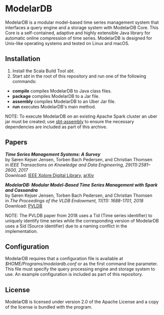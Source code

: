 # ModelarDB
ModelarDB is a modular model-based time series management system that interfaces
a query engine and a storage system with ModelarDB Core. This Core is a
self-contained, adaptive and highly extensible Java library for automatic online
compression of time series. ModelarDB is designed for Unix-like operating
systems and tested on Linux and macOS.

## Installation
1. Install the Scala Build Tool *sbt*.
2. Start *sbt* in the root of this repository and run one of the following commands:

- **compile** compiles ModelarDB to Java class files.
- **package** compiles ModelarDB to a Jar file.
- **assembly** compiles ModelarDB to an Uber Jar file.
- **run** executes ModelarDB's main method.

NOTE: To execute ModelarDB on an existing Apache Spark cluster an uber jar must
be created; use [sbt-assembly](https://github.com/sbt/sbt-assembly) to ensure
the necessary dependencies are included as part of this archive.

## Papers
***Time Series Management Systems: A Survey***  
by Søren Kejser Jensen, Torben Bach Pedersen, and Christian Thomsen  
in *IEEE Transactions on Knowledge and Data Engineering, 29(11):2581–2600, 2017*  
Download: [IEEE Xplore Digital Library](https://ieeexplore.ieee.org/document/8012550/), [arXiv](https://arxiv.org/abs/1710.01077)

***ModelarDB: Modular Model-Based Time Series Management with Spark and Cassandra***  
by Søren Kejser Jensen, Torben Bach Pedersen, and Christian Thomsen  
in *The Proceedings of the VLDB Endowment, 11(11): 1688-1701, 2018*  
Download: [PVLDB](http://www.vldb.org/pvldb/vol11/p1688-jensen.pdf)

NOTE: The PVLDB paper from 2018 uses a Tid (Time series identifier) to uniquely
identify time series while the corresponding version of ModelarDB uses a Sid
(Source identifier) due to a naming conflict in the implementation.

## Configuration
ModelarDB requires that a configuration file is available at
*$HOME/Programs/modelardb.conf* or as the first command line parameter. This
file must specify the query processing engine and storage system to use. An
example configuration is included as part of this repository.

## License
ModelarDB is licensed under version 2.0 of the Apache License and a copy of the
license is bundled with the program.
